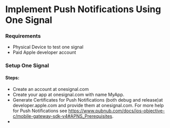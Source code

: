 # Implement Push Notifications Using One Signal

### Requirements
* Physical Device to test one signal
* Paid Apple developer account

### Setup One Signal
#### Steps:
   * Create an account at onesignal.com
   * Create your app at onesignal.com with name MyApp.
   * Generate Certificates for Push Notifications (both debug and release)at developer.apple.com and provide them at onesignal.com. For more help for Push Notifications see https://www.pubnub.com/docs/ios-objective-c/mobile-gateway-sdk-v4#APNS_Prerequisites.
   * 